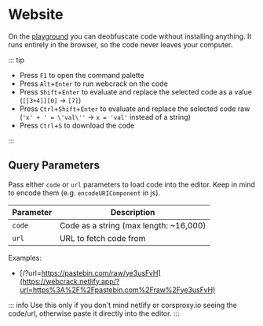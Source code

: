 # Website

On the [playground](https://webcrack.netlify.app/) you can deobfuscate code without installing anything.
It runs entirely in the browser, so the code never leaves your computer.

::: tip

- Press `F1` to open the command palette
- Press `Alt`+`Enter` to run webcrack on the code
- Press `Shift`+`Enter` to evaluate and replace the selected code as a value (`[[3+4]][0]` -> `[7]`)
- Press `Ctrl`+`Shift`+`Enter` to evaluate and replace the selected code raw (`'x' + ' = \'val\''` -> `x = 'val'` instead of a string)
- Press `Ctrl`+`S` to download the code

:::

## Query Parameters

Pass either `code` or `url` parameters to load code into the editor.
Keep in mind to encode them (e.g. `encodeURIComponent` in js).

| Parameter | Description                            |
| --------- | -------------------------------------- |
| `code`    | Code as a string (max length: ~16,000) |
| `url`     | URL to fetch code from                 |

Examples:

- [/?url=https://pastebin.com/raw/ye3usFvH](https://webcrack.netlify.app/?url=https%3A%2F%2Fpastebin.com%2Fraw%2Fye3usFvH)

::: info
Use this only if you don't mind netlify or corsproxy.io seeing the code/url, otherwise paste it directly into the editor.
:::
